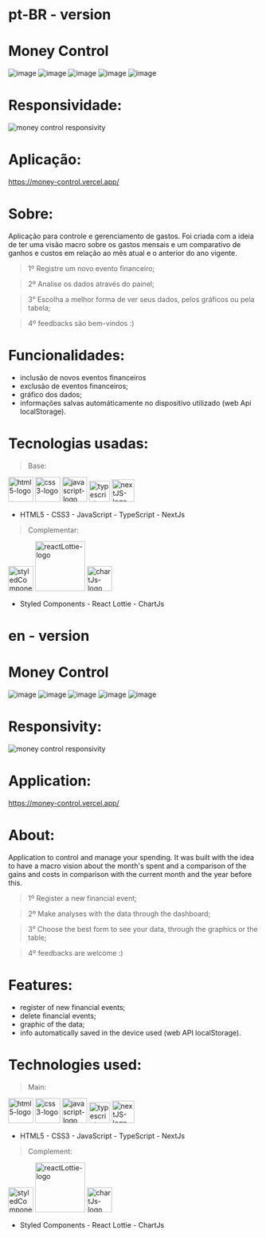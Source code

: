 # pt-BR - version

# Money Control

![image](https://user-images.githubusercontent.com/84210050/132926524-a16f1aee-0094-442f-9fa2-32e31bfe367c.png)
![image](https://user-images.githubusercontent.com/84210050/132926553-bb69ee56-41ef-4702-b14b-18c2c04e9405.png)
![image](https://user-images.githubusercontent.com/84210050/132926585-ae653d67-9ace-4765-8c00-4a72deae62ec.png)
![image](https://user-images.githubusercontent.com/84210050/132926615-fd24f6f3-acff-4f4f-94ee-c6ee37b23791.png)
![image](https://user-images.githubusercontent.com/84210050/132926628-6a0f568d-3de4-4b6e-bab8-9a450a934d6f.png)

# Responsividade:

![money control responsivity](https://user-images.githubusercontent.com/84210050/132927004-95a182ac-a905-48ea-916d-fbd9abc428f0.gif)

# Aplicação:

https://money-control.vercel.app/

# Sobre:

Aplicação para controle e gerenciamento de gastos. Foi criada com a ideia de ter uma visão macro sobre os gastos mensais e um comparativo de ganhos e custos em relação ao mês atual e o anterior do ano vigente.

> 1º Registre um novo evento financeiro;

> 2º Analise os dados através do painel;

> 3° Escolha a melhor forma de ver seus dados, pelos gráficos ou pela tabela;

> 4º feedbacks são bem-vindos :)


# Funcionalidades:

- inclusão de novos eventos financeiros
- exclusão de eventos financeiros;
- gráfico dos dados;
- informações salvas automáticamente no dispositivo utilizado (web Api localStorage).

# Tecnologias usadas:

> Base:


 <img  width='50px'  src='https://user-images.githubusercontent.com/84210050/132043336-d48a162f-c7f0-42a2-825d-96d0d3cf1998.png' alt='html5-logo' /> <img  width='50px'  src='https://user-images.githubusercontent.com/84210050/132043720-b43a7f9f-a5d3-4f31-99d8-28405783bd6b.png' alt='css3-logo' /> <img  width='50px'  src='https://user-images.githubusercontent.com/84210050/132044177-7af14c69-0ade-4d2b-83dc-922a408962a5.png' alt='javascript-logo' /> <img  width='42px'  src='https://upload.vectorlogo.zone/logos/typescriptlang/images/d166fafc-3264-4f1d-80f1-4c55b4aa6473.svg' alt='typescript-logo' />  <img  width='45px' src='https://user-images.githubusercontent.com/84210050/132927865-0c103b64-7bd3-4e26-ac5e-536d5989d4a4.png' alt='nextJS-logo'/>


- HTML5 - CSS3 - JavaScript - TypeScript - NextJs 


> Complementar:

 <img  width='50px'  src='https://cdn.worldvectorlogo.com/logos/styled-components-1.svg' alt='styledComponents-logo'/>   <img  width='100px' src='https://user-images.githubusercontent.com/84210050/132045800-c876540d-b0ce-495f-9898-7bf26963b111.png' alt='reactLottie-logo'/>  <img  width='50px' src='https://user-images.githubusercontent.com/84210050/132928210-13112f18-1bf1-426b-8043-d971069a02ef.png' alt='chartJs-logo'/> 
 
 
- Styled Components - React Lottie - ChartJs



# en - version

# Money Control

![image](https://user-images.githubusercontent.com/84210050/132926524-a16f1aee-0094-442f-9fa2-32e31bfe367c.png)
![image](https://user-images.githubusercontent.com/84210050/132926553-bb69ee56-41ef-4702-b14b-18c2c04e9405.png)
![image](https://user-images.githubusercontent.com/84210050/132926585-ae653d67-9ace-4765-8c00-4a72deae62ec.png)
![image](https://user-images.githubusercontent.com/84210050/132926615-fd24f6f3-acff-4f4f-94ee-c6ee37b23791.png)
![image](https://user-images.githubusercontent.com/84210050/132926628-6a0f568d-3de4-4b6e-bab8-9a450a934d6f.png)

# Responsivity:

![money control responsivity](https://user-images.githubusercontent.com/84210050/132927004-95a182ac-a905-48ea-916d-fbd9abc428f0.gif)

# Application:

https://money-control.vercel.app/

# About:

Application to control and manage your spending. It was built with the idea to have a macro vision about the month's spent and a comparison of the gains and costs in comparison with the current month and the year before this.


> 1º Register a new financial event; 

> 2º Make analyses with the data through the dashboard;

> 3° Choose the best form to see your data, through the graphics or the table;

> 4º feedbacks are welcome :)


# Features:

- register of new financial events; 
- delete financial events;
- graphic of the data;
- info automatically saved in the device used (web API localStorage).

# Technologies used:

> Main:


 <img  width='50px'  src='https://user-images.githubusercontent.com/84210050/132043336-d48a162f-c7f0-42a2-825d-96d0d3cf1998.png' alt='html5-logo' /> <img  width='50px'  src='https://user-images.githubusercontent.com/84210050/132043720-b43a7f9f-a5d3-4f31-99d8-28405783bd6b.png' alt='css3-logo' /> <img  width='50px'  src='https://user-images.githubusercontent.com/84210050/132044177-7af14c69-0ade-4d2b-83dc-922a408962a5.png' alt='javascript-logo' /> <img  width='42px'  src='https://upload.vectorlogo.zone/logos/typescriptlang/images/d166fafc-3264-4f1d-80f1-4c55b4aa6473.svg' alt='typescript-logo' />  <img  width='45px' src='https://user-images.githubusercontent.com/84210050/132927865-0c103b64-7bd3-4e26-ac5e-536d5989d4a4.png' alt='nextJS-logo'/>


- HTML5 - CSS3 - JavaScript - TypeScript - NextJs 


> Complement:

 <img  width='50px'  src='https://cdn.worldvectorlogo.com/logos/styled-components-1.svg' alt='styledComponents-logo'/>   <img  width='100px' src='https://user-images.githubusercontent.com/84210050/132045800-c876540d-b0ce-495f-9898-7bf26963b111.png' alt='reactLottie-logo'/>  <img  width='50px' src='https://user-images.githubusercontent.com/84210050/132928210-13112f18-1bf1-426b-8043-d971069a02ef.png' alt='chartJs-logo'/> 
 
 
- Styled Components - React Lottie - ChartJs
